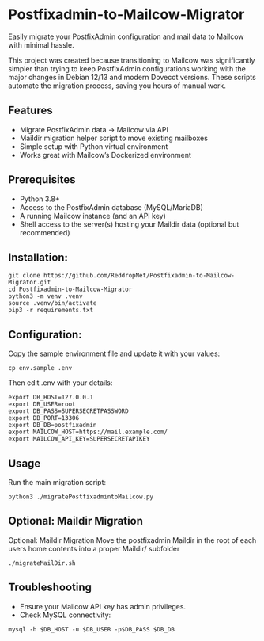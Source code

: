 # Postfixadmin-to-Mailcow-Migrator

Easily migrate your PostfixAdmin configuration and mail data to Mailcow with minimal hassle.

This project was created because transitioning to Mailcow was significantly simpler than trying to keep PostfixAdmin configurations working with the major changes in Debian 12/13 and modern Dovecot versions. These scripts automate the migration process, saving you hours of manual work.

##  Features
- Migrate PostfixAdmin data → Mailcow via API
- Maildir migration helper script to move existing mailboxes
- Simple setup with Python virtual environment
- Works great with Mailcow’s Dockerized environment


## Prerequisites
- Python 3.8+
- Access to the PostfixAdmin database (MySQL/MariaDB)
- A running Mailcow instance (and an API key)
- Shell access to the server(s) hosting your Maildir data (optional but recommended)

## Installation:

```
git clone https://github.com/ReddropNet/Postfixadmin-to-Mailcow-Migrator.git
cd Postfixadmin-to-Mailcow-Migrator
python3 -m venv .venv
source .venv/bin/activate
pip3 -r requirements.txt
```

## Configuration:
Copy the sample environment file and update it with your values:
```
cp env.sample .env
```

Then edit .env with your details:

```
export DB_HOST=127.0.0.1
export DB_USER=root
export DB_PASS=SUPERSECRETPASSWORD
export DB_PORT=13306
export DB_DB=postfixadmin
export MAILCOW_HOST=https://mail.example.com/
export MAILCOW_API_KEY=SUPERSECRETAPIKEY
```

## Usage
Run the main migration script:
```
python3 ./migratePostfixadmintoMailcow.py
```

## Optional: Maildir Migration
Optional: Maildir Migration
Move the postfixadmin Maildir in the root of each users home contents into a proper Maildir/ subfolder
```
./migrateMailDir.sh
```

## Troubleshooting
- Ensure your Mailcow API key has admin privileges.
- Check MySQL connectivity:
```
mysql -h $DB_HOST -u $DB_USER -p$DB_PASS $DB_DB
```
